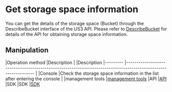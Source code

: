 

# Get storage space information

You can get the details of the storage space (Bucket) through the DescribeBucket interface of the US3 API.
Please refer to [DescribeBucket](https://docs.ucloud.cn/api/ufile-api/describe_bucket) for details of the API for obtaining storage space information.

## Manipulation
|Operation method |Description |
|Description |--------- |--------------------------------------------------------------------------------------------------------------- |
|Console |Check the storage space information in the list after entering the console |
|management tools |[management tools](ufile/tools/tools/tools_bcket)
|API |[API](https://docs.ucloud.cn/api/ufile-api/README) |SDK
|SDK |[SDK](ufile/tools/sdk)

